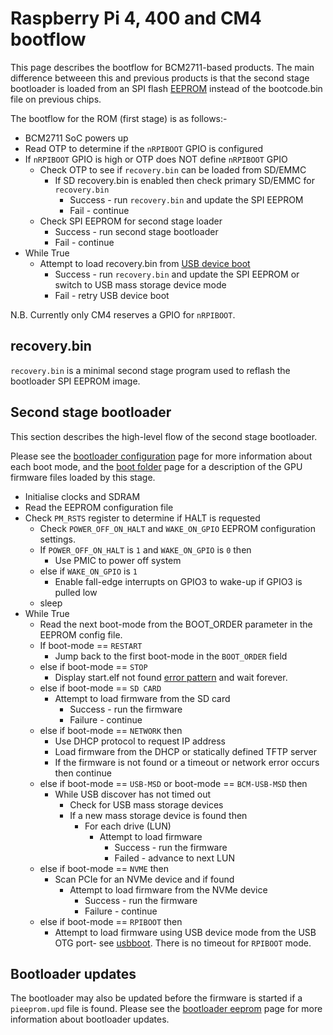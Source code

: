 # Raspberry Pi 4, 400 and CM4 bootflow

This page describes the bootflow for BCM2711-based products. The main difference betweeen this and previous products is that the second stage bootloader is loaded from an SPI flash [EEPROM](../booteeprom.md) instead of the bootcode.bin file on previous chips.

The bootflow for the ROM (first stage) is as follows:-

* BCM2711 SoC powers up
* Read OTP to determine if the `nRPIBOOT` GPIO is configured
* If `nRPIBOOT` GPIO is high or OTP does NOT define `nRPIBOOT` GPIO 
    * Check OTP to see if `recovery.bin` can be loaded from SD/EMMC
        * If SD recovery.bin is enabled then check primary SD/EMMC for `recovery.bin`
            * Success - run `recovery.bin` and update the SPI EEPROM
            * Fail - continue
    * Check SPI EEPROM for second stage loader
        * Success - run second stage bootloader 
        * Fail - continue
* While True
    * Attempt to load recovery.bin from [USB device boot](../../computemodule/cm-emmc-flashing.md)
        * Success - run `recovery.bin` and update the SPI EEPROM or switch to USB mass storage device mode
        * Fail - retry USB device boot

N.B. Currently only CM4 reserves a GPIO for `nRPIBOOT`.

## recovery.bin
`recovery.bin` is a minimal second stage program used to reflash the bootloader SPI EEPROM image.

## Second stage bootloader 

This section describes the high-level flow of the second stage bootloader.

Please see the [bootloader configuration](../bcm2711_bootloader_config.md) page for more information about each boot mode, and the [boot folder](../../../configuration/boot_folder.md) page for a description of the GPU firmware files loaded by this stage.

* Initialise clocks and SDRAM
* Read the EEPROM configuration file
* Check `PM_RSTS` register to determine if HALT is requested
    * Check `POWER_OFF_ON_HALT` and `WAKE_ON_GPIO` EEPROM configuration settings.
    * If `POWER_OFF_ON_HALT` is `1` and `WAKE_ON_GPIO` is `0` then
        * Use PMIC to power off system
    * else if `WAKE_ON_GPIO` is `1`
        * Enable fall-edge interrupts on GPIO3 to wake-up if GPIO3 is pulled low   
    * sleep
* While True
    * Read the next boot-mode from the BOOT_ORDER parameter in the EEPROM config file.
    * If boot-mode == `RESTART`
        * Jump back to the first boot-mode in the `BOOT_ORDER` field
    * else if boot-mode == `STOP`
        * Display start.elf not found [error pattern](../../../configuration/led_blink_warnings.md) and wait forever.
    * else if boot-mode == `SD CARD`
        * Attempt to load firmware from the SD card
            * Success - run the firmware
            * Failure - continue   
    * else if boot-mode == `NETWORK` then 
        * Use DHCP protocol to request IP address
        * Load firmware from the DHCP or statically defined TFTP server
        * If the firmware is not found or a timeout or network error occurs then continue
    * else if boot-mode == `USB-MSD` or boot-mode == `BCM-USB-MSD` then
        * While USB discover has not timed out 
            * Check for USB mass storage devices
            * If a new mass storage device is found then
                * For each drive (LUN)
                    * Attempt to load firmware
                        * Success - run the firmware
                        * Failed - advance to next LUN
    * else if boot-mode == `NVME` then
        * Scan PCIe for an NVMe device and if found
            * Attempt to load firmware from the NVMe device
                * Success - run the firmware
                * Failure - continue            
    * else if boot-mode == `RPIBOOT` then
        * Attempt to load firmware using USB device mode from the USB OTG port- see [usbboot](https://github.com/raspberrypi/usbboot). There is no timeout for `RPIBOOT` mode.
         
## Bootloader updates
The bootloader may also be updated before the firmware is started if a `pieeprom.upd` file is found. Please see the [bootloader eeprom](../booteeprom.md) page for more information about bootloader updates.
